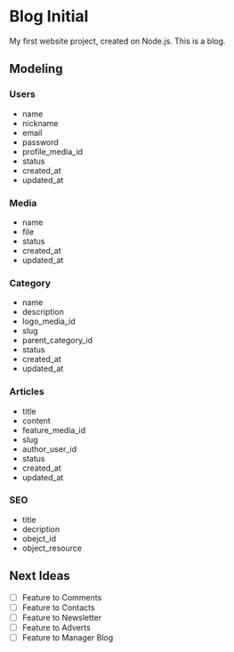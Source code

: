 # Blog Initial

My first website project, created on Node.js. This is a blog.

## Modeling

### Users
- name
- nickname
- email
- password
- profile_media_id
- status
- created_at
- updated_at

### Media
- name
- file
- status
- created_at
- updated_at

### Category
- name
- description
- logo_media_id
- slug
- parent_category_id
- status
- created_at
- updated_at

### Articles
- title
- content
- feature_media_id
- slug
- author_user_id
- status
- created_at
- updated_at

### SEO
- title
- decription
- obejct_id
- object_resource

## Next Ideas

- [ ] Feature to Comments
- [ ] Feature to Contacts
- [ ] Feature to Newsletter
- [ ] Feature to Adverts
- [ ] Feature to Manager Blog
